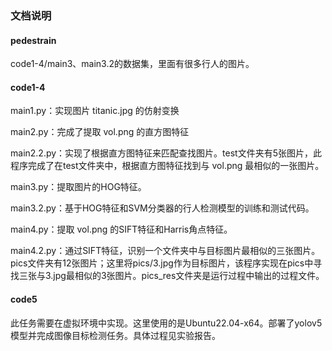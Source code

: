 ### 文档说明

#### pedestrain

code1-4/main3、main3.2的数据集，里面有很多行人的图片。

#### code1-4

main1.py：实现图片 titanic.jpg 的仿射变换

main2.py：完成了提取 vol.png 的直方图特征

main2.2.py：实现了根据直方图特征来匹配查找图片。test文件夹有5张图片，此程序完成了在test文件夹中，根据直方图特征找到与 vol.png 最相似的一张图片。

main3.py：提取图片的HOG特征。

main3.2.py：基于HOG特征和SVM分类器的行人检测模型的训练和测试代码。

main4.py：提取 vol.png 的SIFT特征和Harris角点特征。

main4.2.py：通过SIFT特征，识别一个文件夹中与目标图片最相似的三张图片。pics文件夹有12张图片；这里将pics/3.jpg作为目标图片，该程序实现在pics中寻找三张与3.jpg最相似的3张图片。pics_res文件夹是运行过程中输出的过程文件。

#### code5

此任务需要在虚拟环境中实现。这里使用的是Ubuntu22.04-x64。部署了yolov5模型并完成图像目标检测任务。具体过程见实验报告。
